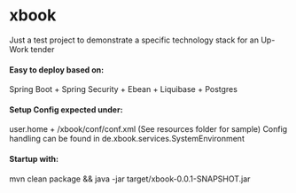 # xbook
Just a test project to demonstrate a specific technology stack for an Up-Work tender

#### Easy to deploy based on:
Spring Boot + Spring Security + Ebean + Liquibase + Postgres

#### Setup Config expected under:
user.home + /xbook/conf/conf.xml (See resources folder for sample)
Config handling can be found in de.xbook.services.SystemEnvironment

#### Startup with:
mvn clean package && java -jar target/xbook-0.0.1-SNAPSHOT.jar
